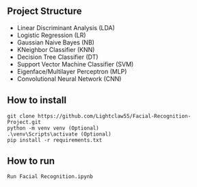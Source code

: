 ## Project Structure
- Linear Discriminant Analysis (LDA)
- Logistic Regression (LR)
- Gaussian Naive Bayes (NB)
- KNeighbor Classifier (KNN)
- Decision Tree Classifier (DT)
- Support Vector Machine Classifier (SVM)
- Eigenface/Multilayer Perceptron (MLP)
- Convolutional Neural Network (CNN)

## How to install
```angular2html
git clone https://github.com/Lightclaw55/Facial-Recognition-Project.git
python -m venv venv (Optional)
.\venv\Scripts\activate (Optional)
pip install -r requirements.txt
```
## How to run
```angular2html
Run Facial Recognition.ipynb
```
